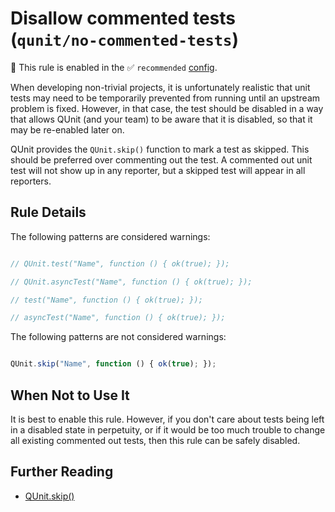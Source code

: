 # Disallow commented tests (`qunit/no-commented-tests`)

💼 This rule is enabled in the ✅ `recommended` [config](https://github.com/platinumazure/eslint-plugin-qunit/blob/master/README.md#configurations).

<!-- end auto-generated rule header -->

When developing non-trivial projects, it is unfortunately realistic that unit
tests may need to be temporarily prevented from running until an upstream
problem is fixed. However, in that case, the test should be disabled in a way
that allows QUnit (and your team) to be aware that it is disabled, so that it
may be re-enabled later on.

QUnit provides the `QUnit.skip()` function to mark a test as skipped. This
should be preferred over commenting out the test. A commented out unit test
will not show up in any reporter, but a skipped test will appear in all
reporters.

## Rule Details

The following patterns are considered warnings:

```js

// QUnit.test("Name", function () { ok(true); });

// QUnit.asyncTest("Name", function () { ok(true); });

// test("Name", function () { ok(true); });

// asyncTest("Name", function () { ok(true); });

```

The following patterns are not considered warnings:

```js

QUnit.skip("Name", function () { ok(true); });

```

## When Not to Use It

It is best to enable this rule. However, if you don't care about tests being
left in a disabled state in perpetuity, or if it would be too much trouble to
change all existing commented out tests, then this rule can be safely disabled.

## Further Reading

* [QUnit.skip()](https://api.qunitjs.com/QUnit.skip/)
